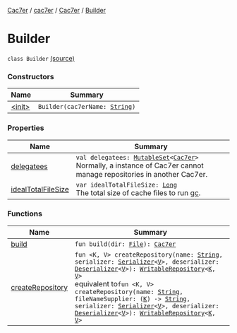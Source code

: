 [Cac7er](../../../index.md) / [cac7er](../../index.md) / [Cac7er](../index.md) / [Builder](./index.md)

# Builder

`class Builder` [(source)](http://2wiqua.wcaokaze.com/gitbucket/wcaokaze/Cac7er/blob/master/src/main/java/cac7er/Cac7er.kt#L72)

### Constructors

| Name | Summary |
|---|---|
| [&lt;init&gt;](-init-.md) | `Builder(cac7erName: `[`String`](https://kotlinlang.org/api/latest/jvm/stdlib/kotlin/-string/index.html)`)` |

### Properties

| Name | Summary |
|---|---|
| [delegatees](delegatees.md) | `val delegatees: `[`MutableSet`](https://kotlinlang.org/api/latest/jvm/stdlib/kotlin.collections/-mutable-set/index.html)`<`[`Cac7er`](../index.md)`>`<br>Normally, a instance of Cac7er cannot manage repositories in another Cac7er. |
| [idealTotalFileSize](ideal-total-file-size.md) | `var idealTotalFileSize: `[`Long`](https://kotlinlang.org/api/latest/jvm/stdlib/kotlin/-long/index.html)<br>The total size of cache files to run [gc](../gc.md). |

### Functions

| Name | Summary |
|---|---|
| [build](build.md) | `fun build(dir: `[`File`](http://docs.oracle.com/javase/6/docs/api/java/io/File.html)`): `[`Cac7er`](../index.md) |
| [createRepository](create-repository.md) | `fun <K, V> createRepository(name: `[`String`](https://kotlinlang.org/api/latest/jvm/stdlib/kotlin/-string/index.html)`, serializer: `[`Serializer`](../../../cac7er.serializer/-serializer.md)`<`[`V`](create-repository.md#V)`>, deserializer: `[`Deserializer`](../../../cac7er.serializer/-deserializer.md)`<`[`V`](create-repository.md#V)`>): `[`WritableRepository`](../../-writable-repository/index.md)`<`[`K`](create-repository.md#K)`, `[`V`](create-repository.md#V)`>`<br>equivalent to`fun <K, V> createRepository(name: `[`String`](https://kotlinlang.org/api/latest/jvm/stdlib/kotlin/-string/index.html)`, fileNameSupplier: (`[`K`](create-repository.md#K)`) -> `[`String`](https://kotlinlang.org/api/latest/jvm/stdlib/kotlin/-string/index.html)`, serializer: `[`Serializer`](../../../cac7er.serializer/-serializer.md)`<`[`V`](create-repository.md#V)`>, deserializer: `[`Deserializer`](../../../cac7er.serializer/-deserializer.md)`<`[`V`](create-repository.md#V)`>): `[`WritableRepository`](../../-writable-repository/index.md)`<`[`K`](create-repository.md#K)`, `[`V`](create-repository.md#V)`>` |
